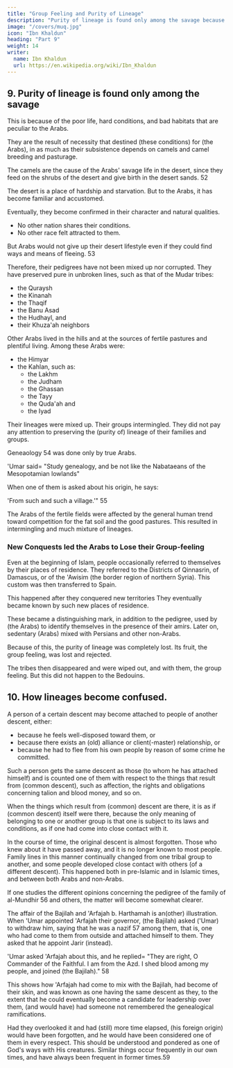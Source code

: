 ```yaml
---
title: "Group Feeling and Purity of Lineage"
description: "Purity of lineage is found only among the savage because of the poor life, hard conditions, and bad habitats that are peculiar to the Arabs"
image: "/covers/muq.jpg"
icon: "Ibn Khaldun"
heading: "Part 9"
weight: 14
writer:
  name: Ibn Khaldun
  url: https://en.wikipedia.org/wiki/Ibn_Khaldun
---
```



## 9. Purity of lineage is found only among the savage 

This is because of the poor life, hard conditions, and bad habitats that are peculiar to the Arabs.

They are the result of necessity that destined (these conditions) for (the Arabs), in as much as their subsistence depends on camels and camel breeding and pasturage. 

The camels are the cause of the Arabs' savage life in the desert, since they feed on the shrubs of the desert and give birth in the desert sands. 52 

The desert is a place of hardship and starvation. But to the Arabs, it has become familiar and accustomed.

Eventually, they become confirmed in their character and natural qualities. 
- No other nation shares their conditions. 
- No other race felt attracted to them. 

But Arabs would not give up their desert lifestyle even if they could <!--  one of them were to --> find ways and means of fleeing<!--  from these conditions, he would not (do so or)  them up -->. 53 

Therefore, their pedigrees have not been mixed up nor corrupted. They have preserved pure in unbroken lines, such as that of the Mudar tribes:
- the Quraysh
- the Kinanah
- the Thaqif
- the Banu Asad
- the Hudhayl, and 
- their Khuza'ah neighbors

<!-- They lived a hard life in places where there was no agriculture or animal
husbandry. They lived far from the fertile fields of Syria and the 'Iraq, far from the
sources of seasonings and grains. How pure have they kept their lineages! These are
unmixed in every way, and are known to be unsullied. -->

Other Arabs lived in the hills and at the sources of fertile pastures and plentiful living. Among these Arabs were:
- the Himyar
- the Kahlan, such as:
  - the Lakhm
  - the Judham
  - the Ghassan
  - the Tayy
  - the Quda'ah and
  - the Iyad

Their lineages were mixed up. Their groups intermingled. They did not pay any attention to preserving the (purity of) lineage of their families and groups.

<!-- It is known that people (genealogists) differ with respect to each one of these families. This came about as the result of intermixture with non-Arabs.  -->

Geneaology 54 was done only by true Arabs. 

'Umar said= "Study genealogy, and be not like the Nabataeans of the Mesopotamian lowlands"

When one of them is asked about his origin, he says:

'From such and such a village.'" 55 

The Arabs of the fertile fields were affected by the general human trend toward competition for the fat soil and the good
pastures. This resulted in intermingling and much mixture of lineages. 


### New Conquests led the Arabs to Lose their Group-feeling

Even at the beginning of Islam, people occasionally referred to themselves by their places of residence. They referred to the Districts of Qinnasrin, of Damascus, or of the 'Awisim (the border region of northern Syria). This custom was then transferred to Spain. 

This happened <!-- not because the Arabs rejected genealogical considerations, but because they --> after they conquered new territories <!-- acquired particular places of residence after the conquest.--> They eventually became known by such new places of residence. 

These became a distinguishing mark, in addition to the pedigree, used by (the Arabs) to identify themselves in the presence of their amirs. Later on, sedentary (Arabs) mixed with Persians and other non-Arabs. 

Because of this, the purity of lineage was completely lost. Its fruit, the group feeling, was lost and rejected. 

The tribes then disappeared and were wiped out, and with them, the group feeling. But this did not happen to the Bedouins.



## 10. How lineages become confused.

A person of a certain descent may become attached to people of another descent, either:
- because he feels well-disposed toward them, or
- because there exists an (old) alliance or client(-master) relationship, or
- because he had to flee from his own people by reason of some crime he committed. 

Such a person gets the same descent as those (to whom he has attached himself) and is counted one of them with respect to the things that result from (common descent), such as affection, the rights and obligations concerning talion and blood money, and so on. 

When the things which result from (common) descent are there, it is as if (common descent) itself were there, because the only meaning of belonging to one or another group is that one is subject to its laws and conditions, as if one had come into close contact with it. 

In the course of time, the original descent is almost forgotten. Those who knew about it have passed away, and it is no longer known to most people. Family lines in this manner continually changed from one tribal group to another, and some people developed close contact with others (of a different descent). This happened both in pre-Islamic and in Islamic times, and between both Arabs and non-Arabs. 

If one studies the different opinions concerning the pedigree of the family of al-Mundhir 56 and others, the matter will become somewhat clearer.

The affair of the Bajilah and 'Arfajah b. Harthamah is an(other) illustration.  When 'Umar appointed 'Arfajah their governor, (the Bajilah) asked ('Umar) to withdraw him, saying that he was a nazif 57 among them, that is, one who had come  to them from outside and attached himself to them. They asked that he appoint Jarir (instead). 

'Umar asked 'Arfajah about this, and he replied= "They are right, O Commander of the Faithful. I am from the Azd. I shed blood among my people, and joined (the Bajilah)." 58 

This shows how 'Arfajah had come to mix with the Bajilah, had become of their skin, and was known as one having the same descent as they, to the extent that he could eventually become a candidate for leadership over them, (and would have) had someone not remembered the genealogical ramifications. 

Had they overlooked it and had (still) more time elapsed, (his foreign origin) would have been forgotten, and he would have been considered one of them in every respect. This should be understood and pondered as one of God's ways with His
creatures. Similar things occur frequently in our own times, and have always been
frequent in former times.59
